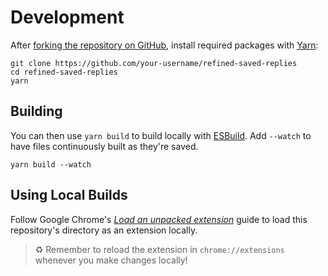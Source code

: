 # Development

After [forking the repository on GitHub](https://docs.github.com/en/get-started/quickstart/fork-a-repo), install required packages with [Yarn](https://yarnpkg.com):

```shell
git clone https://github.com/your-username/refined-saved-replies
cd refined-saved-replies
yarn
```

## Building

You can then use `yarn build` to build locally with [ESBuild](https://esbuild.github.io).
Add `--watch` to have files continuously built as they're saved.

```shell
yarn build --watch
```

## Using Local Builds

Follow Google Chrome's _[Load an unpacked extension](https://developer.chrome.com/docs/extensions/mv3/getstarted/#unpacked)_ guide to load this repository's directory as an extension locally.

> ♻️ Remember to reload the extension in `chrome://extensions` whenever you make changes locally!
